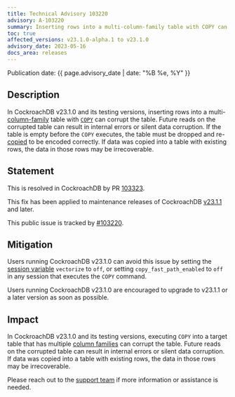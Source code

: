 ```yaml
---
title: Technical Advisory 103220
advisory: A-103220
summary: Inserting rows into a multi-column-family table with COPY can corrupt the table, making future reads fail with internal errors.
toc: true
affected_versions: v23.1.0-alpha.1 to v23.1.0
advisory_date: 2023-05-16
docs_area: releases
---
```

Publication date: {{ page.advisory_date | date: "%B %e, %Y" }}

## Description

In CockroachDB v23.1.0 and its testing versions, inserting rows into a multi-[column-family](../v23.1/column-families.html) table with [`COPY`](../v23.1/copy-from.html) can corrupt the table. Future reads on the corrupted table can result in internal errors or silent data corruption. If the table is empty before the `COPY` executes, the table must be dropped and re-[copied](../v23.1/copy-from.html) to be encoded correctly. If data was copied into a table with existing rows, the data in those rows may be irrecoverable.

## Statement

This is resolved in CockroachDB by PR [103323](https://github.com/cockroachdb/cockroach/pull/103323).

This fix has been applied to maintenance releases of CockroachDB [v23.1.1](../releases/v23.1.html#v23-1-1) and later.

This public issue is tracked by [#103220](https://github.com/cockroachdb/cockroach/issues/103220).

## Mitigation

Users running CockroachDB v23.1.0 can avoid this issue by setting the [session variable](../v23.1/set-vars.html) `vectorize` to `off`, or setting `copy_fast_path_enabled` to `off` in any session that executes the `COPY` command.

Users running CockroachDB v23.1.0 are encouraged to upgrade to v23.1.1 or a later version as soon as possible.

## Impact

In CockroachDB v23.1.0 and its testing versions, executing `COPY` into a target table that has multiple [column families](../v23.1/column-families.html) can corrupt the table. Future reads on the corrupted table can result in internal errors or silent data corruption. If data was copied into a table with existing rows, the data in those rows may be irrecoverable.

Please reach out to the [support team](https://support.cockroachlabs.com) if more information or assistance is needed.
